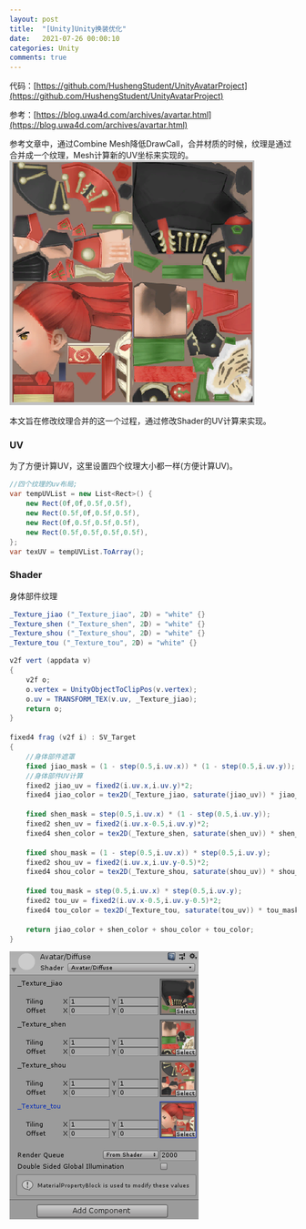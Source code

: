 ```yaml
---
layout: post
title:  "[Unity]Unity换装优化"
date:   2021-07-26 00:00:10
categories: Unity
comments: true
---
```


代码：[https://github.com/HushengStudent/UnityAvatarProject](https://github.com/HushengStudent/UnityAvatarProject)

参考：[https://blog.uwa4d.com/archives/avartar.html](https://blog.uwa4d.com/archives/avartar.html)

参考文章中，通过Combine Mesh降低DrawCall，合并材质的时候，纹理是通过合并成一个纹理，Mesh计算新的UV坐标来实现的。
![图片](https://github.com/HushengStudent/UnityAvatarProject/blob/main/Texture.png)

本文旨在修改纹理合并的这一个过程，通过修改Shader的UV计算来实现。

### UV

为了方便计算UV，这里设置四个纹理大小都一样(方便计算UV)。
```csharp
//四个纹理的uv布局;
var tempUVList = new List<Rect>() {
	new Rect(0f,0f,0.5f,0.5f),
	new Rect(0.5f,0f,0.5f,0.5f),
	new Rect(0f,0.5f,0.5f,0.5f),
	new Rect(0.5f,0.5f,0.5f,0.5f),
};
var texUV = tempUVList.ToArray();
```

### Shader

身体部件纹理
```csharp
_Texture_jiao ("_Texture_jiao", 2D) = "white" {}
_Texture_shen ("_Texture_shen", 2D) = "white" {}
_Texture_shou ("_Texture_shou", 2D) = "white" {}
_Texture_tou ("_Texture_tou", 2D) = "white" {}
```

```csharp
v2f vert (appdata v)
{
	v2f o;
	o.vertex = UnityObjectToClipPos(v.vertex);
	o.uv = TRANSFORM_TEX(v.uv, _Texture_jiao);
	return o;
}

fixed4 frag (v2f i) : SV_Target
{
	//身体部件遮罩
	fixed jiao_mask = (1 - step(0.5,i.uv.x)) * (1 - step(0.5,i.uv.y));
	//身体部件UV计算
	fixed2 jiao_uv = fixed2(i.uv.x,i.uv.y)*2;
	fixed4 jiao_color = tex2D(_Texture_jiao, saturate(jiao_uv)) * jiao_mask;

	fixed shen_mask = step(0.5,i.uv.x) * (1 - step(0.5,i.uv.y));
	fixed2 shen_uv = fixed2(i.uv.x-0.5,i.uv.y)*2;
	fixed4 shen_color = tex2D(_Texture_shen, saturate(shen_uv)) * shen_mask;

	fixed shou_mask = (1 - step(0.5,i.uv.x)) * step(0.5,i.uv.y);
	fixed2 shou_uv = fixed2(i.uv.x,i.uv.y-0.5)*2;
	fixed4 shou_color = tex2D(_Texture_shou, saturate(shou_uv)) * shou_mask;

	fixed tou_mask = step(0.5,i.uv.x) * step(0.5,i.uv.y);
	fixed2 tou_uv = fixed2(i.uv.x-0.5,i.uv.y-0.5)*2;
	fixed4 tou_color = tex2D(_Texture_tou, saturate(tou_uv)) * tou_mask;

	return jiao_color + shen_color + shou_color + tou_color;
}
```

![图片](https://github.com/HushengStudent/UnityAvatarProject/blob/main/Mat.png)
